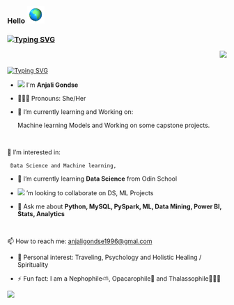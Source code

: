 ### **Hello** <img src="https://github.com/soopertramp/soopertramp/blob/main/globe-2.webp" width="40px">                          

### [![Typing SVG](https://readme-typing-svg.demolab.com?font=Fira+Code&duration=2000&pause=1000&color=1BD5F7&center=true&vCenter=true&repeat=false&width=435&lines=I'm+Anjali+Gondse+%F0%9F%91%8B)](https://git.io/typing-svg) <p align="right"> <img src="https://gifscenter.com/wp-content/uploads/2017/05/Indian%20Flag%20waving%20animation%20free%20download.gif" width="40px" />


 [![Typing SVG](https://readme-typing-svg.demolab.com?font=Fira+Code&duration=3001&pause=1000&color=3197B4&background=C5D07500&center=true&vCenter=true&width=1001&height=104&lines=%7C+Providing+Data-Driven+Solutions+;+for+Business+Growth+%7C;%7C+Data+Science+%7C;+Python+%7C+SQL+%7CPower+BI+%7CPySpark%7C+ETL)](https://git.io/typing-svg)

- <img src="https://media.tenor.com/Wx9IEmZZXSoAAAAi/hi.gif" width="18px" /> I'm **Anjali Gondse**
  
  
- 👩🏾‍💻 Pronouns: She/Her
  
  
- 🔭 I’m currently learning and Working on:
     
     Machine learning Models and Working on some capstone projects.
  
  <br/> 
                                         
 👀 I’m interested in:
 
     Data Science and Machine learning, 
  
- 🌱 I’m currently learning **Data Science** from Odin School
  
  
- <img src="https://media.tenor.com/abZdiuXo7GYAAAAi/women-with-bunny-ears-joypixels.gif" width="20px"> ’m looking to collaborate on DS, ML Projects
  
  
- 💬 Ask me about **Python, MySQL, PySpark, ML, Data Mining, Power BI, Stats, Analytics** 
  
  <br/> 
 
 📫 How to reach me:
     anjaligondse1996@gmal.com
  
  
- 👀 Personal interest: Traveling, Psychology and Holistic Healing / Spirituality 
  
  
- ⚡ Fun fact: I am a Nephophile⛅, Opacarophile🌇 and Thalassophile🏄🏾‍♂️
  
  

![](https://komarev.com/ghpvc/?username=anjaligondse&color=green&style=for-the-badge)  

